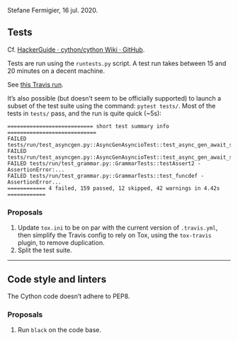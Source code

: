 Stefane Fermigier, 16 jul. 2020.

## Tests
Cf. [HackerGuide · cython/cython Wiki · GitHub](https://github.com/cython/cython/wiki/HackerGuide#tests).

Tests are run using the `runtests.py` script. A test run takes between 15 and 20 minutes on a decent machine.

See [this Travis run](https://travis-ci.com/github/abilian/cython/builds/175864790).

It’s also possible (but doesn’t seem to be officially supported) to launch a subset of the test suite using the command: `pytest tests/`. Most of the tests in `tests/` pass, and the run is quite quick (~5s):

```
=========================== short test summary info ============================
FAILED tests/run/test_asyncgen.py::AsyncGenAsyncioTest::test_async_gen_await_same_aclose_coro_twice
FAILED tests/run/test_asyncgen.py::AsyncGenAsyncioTest::test_async_gen_await_same_anext_coro_twice
FAILED tests/run/test_grammar.py::GrammarTests::testAssert2 - AssertionError:...
FAILED tests/run/test_grammar.py::GrammarTests::test_funcdef - AssertionError...
============ 4 failed, 159 passed, 12 skipped, 42 warnings in 4.42s ============
```


### Proposals

1. Update `tox.ini` to be on par with the current version of `.travis.yml`,  then simplify the Travis config to rely on Tox, using the `tox-travis` plugin, to remove duplication.
2. Split the test suite.

---

## Code style and linters
The Cython code doesn’t adhere to PEP8. 


### Proposals
1. Run `black` on the code base.
